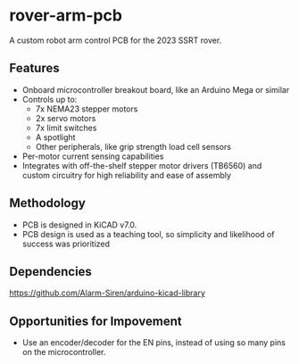 # rover-arm-pcb

A custom robot arm control PCB for the 2023 SSRT rover.

## Features
* Onboard microcontroller breakout board, like an Arduino Mega or similar
* Controls up to:
    * 7x NEMA23 stepper motors
    * 2x servo motors
    * 7x limit switches
    * A spotlight
    * Other peripherals, like grip strength load cell sensors
* Per-motor current sensing capabilities
* Integrates with off-the-shelf stepper motor drivers (TB6560) and custom circuitry for high reliability and ease of assembly

## Methodology
* PCB is designed in KiCAD v7.0.
* PCB design is used as a teaching tool, so simplicity and likelihood of success was prioritized

## Dependencies
https://github.com/Alarm-Siren/arduino-kicad-library

## Opportunities for Impovement
* Use an encoder/decoder for the EN pins, instead of using so many pins on the microcontroller.
